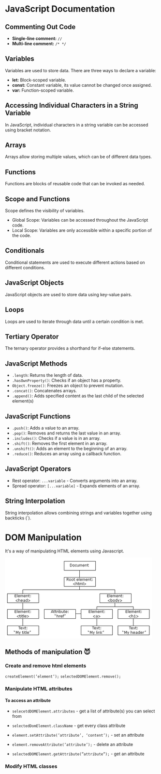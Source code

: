 # JavaScript Documentation

## Commenting Out Code

- **Single-line comment:** `//`
- **Multi-line comment:** `/* */`

## Variables

Variables are used to store data. There are three ways to declare a variable:

- **let:** Block-scoped variable.
- **const:** Constant variable, its value cannot be changed once assigned.
- **var:** Function-scoped variable.

## Accessing Individual Characters in a String Variable

In JavaScript, individual characters in a string variable can be accessed using bracket notation.

## Arrays

Arrays allow storing multiple values, which can be of different data types.

## Functions

Functions are blocks of reusable code that can be invoked as needed.

## Scope and Functions

Scope defines the visibility of variables.

- Global Scope: Variables can be accessed throughout the JavaScript code.
- Local Scope: Variables are only accessible within a specific portion of the code.

## Conditionals

Conditional statements are used to execute different actions based on different conditions.

## JavaScript Objects

JavaScript objects are used to store data using key-value pairs.

## Loops

Loops are used to iterate through data until a certain condition is met.

## Tertiary Operator

The ternary operator provides a shorthand for if-else statements.

## JavaScript Methods

- `.length`: Returns the length of data.
- `.hasOwnProperty()`: Checks if an object has a property.
- `Object.freeze()`: Freezes an object to prevent mutation.
- `.concat()`: Concatenates arrays.
- `.append()`: Adds specified content as the last child of the selected element(s)

## JavaScript Functions

- `.push()`: Adds a value to an array.
- `.pop()`: Removes and returns the last value in an array.
- `.includes()`: Checks if a value is in an array.
- `.shift()`: Removes the first element in an array.
- `.unshift()`: Adds an element to the beginning of an array.
- `.reduce()`: Reduces an array using a callback function.

## JavaScript Operators

- Rest operator: `...variable` - Converts arguments into an array.
- Spread operator: `[...variable]` - Expands elements of an array.

## String Interpolation

String interpolation allows combining strings and variables together using backticks (\`).

# DOM Manipulation

It's a way of manipulating HTML elements using Javascript. 

![image of a dom tree](/images/image.gif)

## Methods of manipulation 😈

### Create and remove html elements
`createElement(’element’);`
`selectedDOMElement.remove();`

### Manipulate HTML attributes

#### To access an attribute 
* `selecetdDOMElement.attributes` - get a list of attribute(s) you can select from

* `selectedDomElement.className` - get every class attribute 

* `element.setAttribute(’attribute’, ‘content’);` - set an attribute

* `element.removeAttribute(’attribute’);` - delete an attribute

* `selectedDOMElement.getAttribute(”attribute”);` - get an attribute 

### Modify HTML classes

